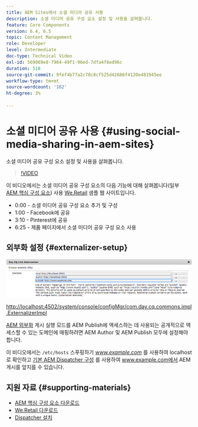 ```yaml
---
title: AEM Sites에서 소셜 미디어 공유 사용
description: 소셜 미디어 공유 구성 요소 설정 및 사용을 살펴봅니다.
feature: Core Components
version: 6.4, 6.5
topic: Content Management
role: Developer
level: Intermediate
doc-type: Technical Video
exl-id: 569069e8-7964-49f1-96ed-7dfa4f8ed96c
duration: 518
source-git-commit: 9fef4b77a2c70c8cf525d42686f4120e481945ee
workflow-type: tm+mt
source-wordcount: '162'
ht-degree: 3%

---
```


# 소셜 미디어 공유 사용 {#using-social-media-sharing-in-aem-sites}

소셜 미디어 공유 구성 요소 설정 및 사용을 살펴봅니다.

>[!VIDEO](https://video.tv.adobe.com/v/18897?quality=12&learn=on)

이 비디오에서는 소셜 미디어 공유 구성 요소의 다음 기능에 대해 살펴봅니다(일부 [AEM 핵심 구성 요소](https://experienceleague.adobe.com/docs/experience-manager-core-components/using/introduction.html)) 사용 [We.Retail](https://github.com/Adobe-Marketing-Cloud/aem-sample-we-retail#weretail) 샘플 웹 사이트입니다.

* 0:00 - 소셜 미디어 공유 구성 요소 추가 및 구성
* 1:00 - Facebook에 공유
* 3:10 - Pinterest에 공유
* 6:25 - 제품 페이지에서 소셜 미디어 공유 구성 요소 사용

## 외부화 설정 {#externalizer-setup}

![일별 CQ 링크 외부화](assets/externalizer.png)

[http://localhost:4502/system/console/configMgr/com.day.cq.commons.impl.ExternalizerImpl](http://localhost:4502/system/console/configMgr/com.day.cq.commons.impl.ExternalizerImpl)

[AEM 외부화](https://helpx.adobe.com/experience-manager/6-5/sites/developing/using/externalizer.html) 게시 실행 모드를 AEM Publish에 액세스하는 데 사용되는 공개적으로 액세스할 수 있는 도메인에 매핑하려면 AEM Author 및 AEM Publish 모두에 설정해야 합니다.

이 비디오에서는 `/etc/hosts` 스푸핑하기 *www.example.com* 를 사용하여 localhost로 확인하고 [기본 AEM Dispatcher 구성](https://experienceleague.adobe.com/docs/experience-manager-dispatcher/using/getting-started/dispatcher-install.html) 를 사용하여 www.example.com에서 AEM 게시를 앞지를 수 있습니다.

## 지원 자료 {#supporting-materials}

* [AEM 핵심 구성 요소 다운로드](https://github.com/adobe/aem-core-wcm-components/releases)
* [We.Retail 다운로드](https://github.com/Adobe-Marketing-Cloud/aem-sample-we-retail/releases)
* [Dispatcher 설치](https://experienceleague.adobe.com/docs/experience-manager-dispatcher/using/getting-started/dispatcher-install.html)
